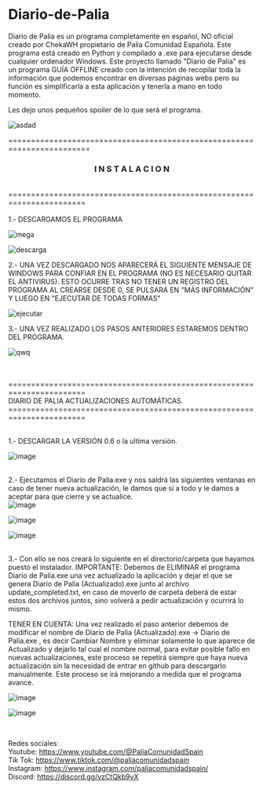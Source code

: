 # Diario-de-Palia

Diario de Palia es un programa completamente en español, NO oficial creado por ChekaWH propietario de Palia Comunidad Española.
Este programa está creado en Python y compilado a .exe para ejecutarse desde cualquier ordenador Windows. Este proyecto llamado "Diario de Palia" es un programa GUÍA OFFLINE creado con la intención de recopilar toda la información que podemos encontrar en diversas páginas webs pero su función es simplificarla a esta aplicación y tenerla a mano en todo momento.  

Les dejo unos pequeños spoiler de lo que será el programa.

![asdad](https://github.com/user-attachments/assets/0e4e6706-59e4-4f8f-b685-33774868c9e1)</br>

========================================================================</br>
<h3 align="center">I N S T A L A C I O N</h3></br>
=======================================================================</br>
</br>
1.- DESCARGAMOS EL PROGRAMA 

![mega](https://github.com/user-attachments/assets/a1ea32d5-e76e-4e3b-afa0-3ac98fccd821)

![descarga](https://github.com/user-attachments/assets/37cd59f6-f85e-4328-99b3-84123b4ca18c)

2.- UNA VEZ DESCARGADO NOS APARECERÁ EL SIGUIENTE MENSAJE DE WINDOWS PARA CONFIAR EN EL PROGRAMA (NO ES NECESARIO QUITAR EL ANTIVIRUS). ESTO OCURRE TRAS NO TENER UN REGISTRO DEL PROGRAMA AL CREARSE DESDE 0, SE PULSARÁ EN "MÁS INFORMACIÓN" Y LUEGO EN "EJECUTAR DE TODAS FORMAS" 

![ejecutar](https://github.com/user-attachments/assets/0ec6d96b-f6af-4a34-95df-f0da3226361b)

3.- UNA VEZ REALIZADO LOS PASOS ANTERIORES ESTAREMOS DENTRO DEL PROGRAMA.

![qwq](https://github.com/user-attachments/assets/bb4fcfbe-d560-4ad5-aab4-867c90e79167)

</br></br>
=======================================================================</br>
DIARIO DE PALIA ACTUALIZACIONES AUTOMÁTICAS. 
=======================================================================</br></br>

  1.- DESCARGAR LA VERSIÓN 0.6 o la ultima versión.</br>

  ![image](https://github.com/user-attachments/assets/20bcaa7b-6f40-49fd-989e-1e625ec96076)</br></br>

  2.- Ejecutamos el Diario de Palia.exe y nos saldrá las siguientes ventanas en caso de tener nueva actualización, le damos que sí a todo y le damos a aceptar para que cierre y se actualice.</br>
![image](https://github.com/user-attachments/assets/b5fddffb-6c00-47b7-8588-0b95835a8b13)</br>

![image](https://github.com/user-attachments/assets/324ab93d-ea46-4125-a125-21d5a4c9cf4c)</br>

![image](https://github.com/user-attachments/assets/9ab9429d-dca9-416a-8a74-28178a4afea0)</br></br>

  3.- Con ello se nos creará lo siguiente en el directorio/carpeta que hayamos puesto el instalador. IMPORTANTE: Debemos de ELIMINAR el programa Diario de Palia.exe una vez actualizado la aplicación y dejar el que se genera Diario de Palia (Actualizado).exe junto al archivo update_completed.txt, en caso de moverlo de carpeta deberá de estar estos dos archivos juntos, sino volverá a pedir actualización y ocurrirá lo mismo.

TENER EN CUENTA: Una vez realizado el paso anterior debemos de modificar el nombre de Diario de Palia (Actualizado).exe -> Diario de Palia.exe , es decir Cambiar Nombre y eliminar solamente lo que aparece de Actualizado y dejarlo tal cual el nombre normal, para evitar posible fallo en nuevas actualizaciones, este proceso se repetirá siempre que haya nueva actualización sin la necesidad de entrar en github para descargarlo manualmente. Este proceso se irá mejorando a medida que el programa avance.

  ![image](https://github.com/user-attachments/assets/520ec123-7399-47ec-94da-b7f9a42b6eb5)

  ![image](https://github.com/user-attachments/assets/5d403a57-bcc7-4bdf-9c6a-1ee7c42bc05f)

</br>

Redes sociales:</br>
Youtube: https://www.youtube.com/@PaliaComunidadSpain</br>
Tik Tok: https://www.tiktok.com/@paliacomunidadspain</br>
Instagram: https://www.instagram.com/paliacomunidadspain/</br>
Discord: https://discord.gg/vzCtQkb9yX</br>
